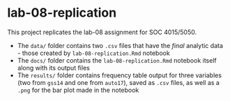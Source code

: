 # lab-08-replication

This project replicates the lab-08 assignment for SOC 4015/5050.

* The `data/` folder contains two `.csv` files that have the *final* analytic data - those created by `lab-08-replication.Rmd` notebook
* The `docs/` folder contains the `lab-08-replication.Rmd` notebook itself along with its output files
* The `results/` folder contains frequency table output for three variables (two from `gss14` and one from `auto17`), saved as `.csv` files, as well as a `.png` for the bar plot made in the notebook